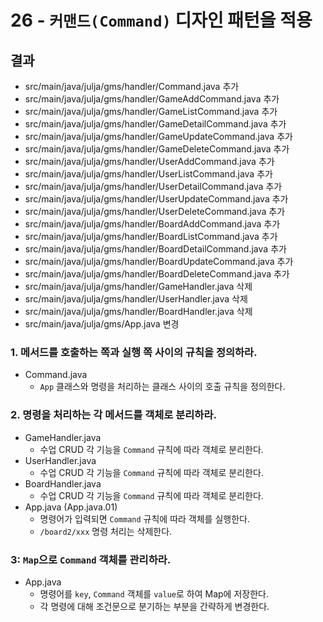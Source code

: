 # 26 - `커맨드(Command)` 디자인 패턴을 적용

##  결과

- src/main/java/julja/gms/handler/Command.java 추가
- src/main/java/julja/gms/handler/GameAddCommand.java 추가
- src/main/java/julja/gms/handler/GameListCommand.java 추가
- src/main/java/julja/gms/handler/GameDetailCommand.java 추가
- src/main/java/julja/gms/handler/GameUpdateCommand.java 추가
- src/main/java/julja/gms/handler/GameDeleteCommand.java 추가
- src/main/java/julja/gms/handler/UserAddCommand.java 추가
- src/main/java/julja/gms/handler/UserListCommand.java 추가
- src/main/java/julja/gms/handler/UserDetailCommand.java 추가
- src/main/java/julja/gms/handler/UserUpdateCommand.java 추가
- src/main/java/julja/gms/handler/UserDeleteCommand.java 추가
- src/main/java/julja/gms/handler/BoardAddCommand.java 추가
- src/main/java/julja/gms/handler/BoardListCommand.java 추가
- src/main/java/julja/gms/handler/BoardDetailCommand.java 추가
- src/main/java/julja/gms/handler/BoardUpdateCommand.java 추가
- src/main/java/julja/gms/handler/BoardDeleteCommand.java 추가
- src/main/java/julja/gms/handler/GameHandler.java 삭제
- src/main/java/julja/gms/handler/UserHandler.java 삭제
- src/main/java/julja/gms/handler/BoardHandler.java 삭제
- src/main/java/julja/gms/App.java 변경


### 1. 메서드를 호출하는 쪽과 실행 쪽 사이의 규칙을 정의하라.

- Command.java
    - `App` 클래스와 명령을 처리하는 클래스 사이의 호출 규칙을 정의한다.

### 2. 명령을 처리하는 각 메서드를 객체로 분리하라.

- GameHandler.java
    - 수업 CRUD 각 기능을 `Command` 규칙에 따라 객체로 분리한다.
- UserHandler.java
    - 수업 CRUD 각 기능을 `Command` 규칙에 따라 객체로 분리한다.
- BoardHandler.java
    - 수업 CRUD 각 기능을 `Command` 규칙에 따라 객체로 분리한다.
- App.java (App.java.01)
    - 명령어가 입력되면 `Command` 규칙에 따라 객체를 실행한다.
    - `/board2/xxx` 명령 처리는 삭제한다.

### 3: `Map`으로 `Command` 객체를 관리하라.

- App.java
    - 명령어를 `key`, `Command` 객체를 `value`로 하여 Map에 저장한다.
    - 각 명령에 대해 조건문으로 분기하는 부분을 간략하게 변경한다.